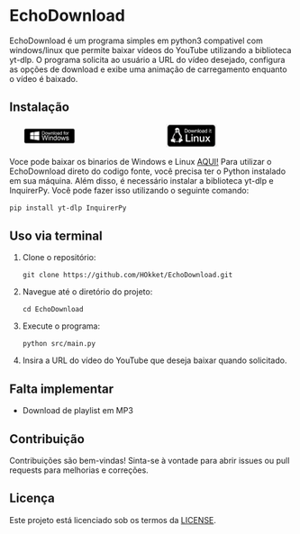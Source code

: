 # EchoDownload

EchoDownload é um programa simples em python3 compativel com windows/linux que permite baixar vídeos do YouTube utilizando a biblioteca yt-dlp. O programa solicita ao usuário a URL do vídeo desejado, configura as opções de download e exibe uma animação de carregamento enquanto o vídeo é baixado.


## Instalação

<div style="display: flex; justify-content: space-around; align-items: center;">
   <a href="https://github.com/HOkket/EchoDownload">
      <img src="https://github.com/HOkket/EchoDownload/blob/main/img/WinDow.png" alt="Windows install" style="width: 45%; max-width: 200px;">
   </a>
   <a href="https://github.com/HOkket/EchoDownload">
      <img src="https://github.com/HOkket/EchoDownload/blob/main/img/LinDow.png" alt="Linux install" style="width: 45%; max-width: 200px;">
   </a>
</div>

Voce pode baixar os binarios de Windows e Linux [AQUI!](https://github.com/HOkket/EchoDownload/releases)
Para utilizar o EchoDownload direto do codigo fonte, você precisa ter o Python instalado em sua máquina. Além disso, é necessário instalar a biblioteca yt-dlp e InquirerPy. Você pode fazer isso utilizando o seguinte comando:

```
pip install yt-dlp InquirerPy
```

## Uso via terminal

1. Clone o repositório:
   ```
   git clone https://github.com/HOkket/EchoDownload.git
   ```
2. Navegue até o diretório do projeto:
   ```
   cd EchoDownload
   ```
3. Execute o programa:
   ```
   python src/main.py
   ```
4. Insira a URL do vídeo do YouTube que deseja baixar quando solicitado.
## Falta implementar

 * Download de playlist em MP3

## Contribuição

Contribuições são bem-vindas! Sinta-se à vontade para abrir issues ou pull requests para melhorias e correções.

## Licença

Este projeto está licenciado sob os termos da [LICENSE](LICENSE).
